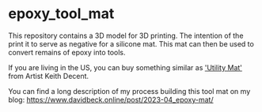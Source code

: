 # epoxy_tool_mat
This repository contains a 3D model for 3D printing. The intention of the print it to serve as negative for a silicone mat. This mat can then be used to convert remains of epoxy into tools.

If you are living in the US, you can buy something similar as ['Utility Mat'](https://www.keithdecent.com/shop/Preorder-The-Utility-Mat-SMALL-15-x-12-p530054317) from Artist Keith Decent.

You can find a long description of my process building this tool mat on my blog:
https://www.davidbeck.online/post/2023-04_epoxy-mat/

